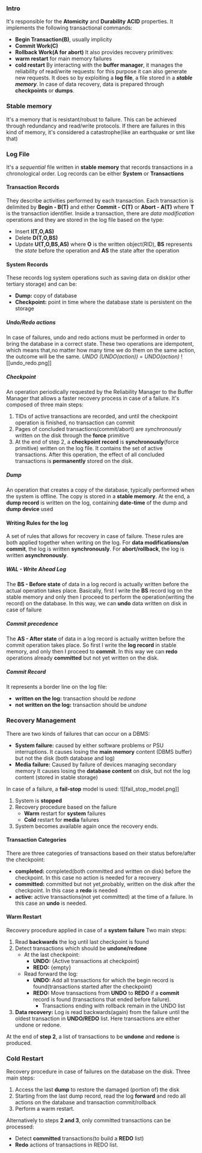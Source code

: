 ### Intro
It's responsible for the **Atomicity** and **Durability** **ACID** properties.
It implements the following transactional commands:
- **Begin Transaction(B)**, usually implicity
- **Commit Work(C)**
- **Rollback Work(A for abort)**
It also provides recovery primitives:
- **warm restart** for main memory failures
- **cold restart**
By interacting with the **buffer manager**, it manages the reliability of read/write requests: for this purpose it can also generate new requests.
It does so by exploiting a **log file**, a file stored in a ***stable memory***.
In case of data recovery, data is prepared through **checkpoints** or **dumps**.

### Stable memory
It's a memory that is resistant/robust to failure.
This can be achieved through redundancy and read/write protocols.
If there are failures in this kind of memory, it's considered a catastrophe(like an earthquake or smt like that)

### Log File
It's a *sequential* file written in **stable memory** that records transactions in a chronological order.
Log records can be either **System** or **Transactions**

#### Transaction Records
They describe activities performed by each transaction.
Each transaction is delimited by **Begin - B(T)** and either **Commit - C(T)** or **Abort - A(T)** where **T** is the transaction identifier.
Inside a transaction, there are *data modification* operations and they are stored in the log file based on the type:
- Insert **I(T,O,AS)**
- Delete **D(T,O,BS)**
- Update **U(T,O,BS,AS)**
where **O** is the written object(RID), **BS** represents the *state* before the operation and **AS** the state after the operation

#### System Records
These records log system operations such as saving data on disk(or other tertiary storage) and can be:
- **Dump:** copy of database
- **Checkpoint:** point in time where the database state is persistent on the storage

##### Undo/Redo actions
In case of failures, undo and redo actions must be performed in order to bring the database in a correct state.
These two operations are idempotent, which means that,no matter how many time we do them on the same action, the outcome will be the same.
*UNDO (UNDO(action)) = UNDO(action)*
![[undo_redo.png]]

##### Checkpoint
An operation periodically requested by the Reliability Manager to the Buffer Manager that allows a faster recovery process in case of a failure.
It's composed of three main steps:
1. TIDs of active transactions are recorded, and until the checkpoint operation is finished, no transaction can commit
2. Pages of concluded transactions(commit/abort) are *synchronously* written on the disk through the **force** primitive
3. At the end of step 2, a **checkpoint record** is **synchronously**(force primitive) written on the log file. It contains the set of active transactions.
After this operation, the effect of all concluded transactions is **permanently** stored on the disk. 

##### Dump
An operation that creates a copy of the database, typically performed when the system is offline.
The copy is stored in a **stable memory**.
At the end, a **dump record** is written on the log, containing **date-time** of the dump and **dump device** used

#### Writing Rules for the log
A set of rules that allows for recovery in case of failure.
These rules are both applied together when writing on the log.
For **data modifications/on commit**, the log is written **synchronously**.
For **abort/rollback**, the log is written **asynchronously**.

##### WAL - Write Ahead Log
The **BS - Before state** of data in a log record is actually written before the actual operation takes place.
Basically, first I write the **BS** record log on the stable memory and only then I proceed to perform the operation(writing the record) on the database.
In this way, we can **undo** data written on disk in case of failure

##### Commit precedence
The **AS - After state** of data in a log record is actually written before the commit operation takes place.
So first I write the **log record** in stable memory, and only then I proceed to **commit**.
In this way we can **redo** operations already **committed** but not yet written on the disk.

##### Commit Record
It represents a border line on the log file:
- **written on the log:** transaction should be *redone*
- **not written on the log:** transaction should be *undone*

### Recovery Management
There are two kinds of failures that can occur on a DBMS:
- **System failure:** caused by either software problems or PSU interruptions. It causes losing the **main memory** content (DBMS buffer) but not the disk (both database and log)
- **Media failure:** Caused by failure of devices managing secondary memory It causes losing the **database content** on disk, but not the log content (stored in stable storage)

In case of a failure, a **fail-stop** model is used:
![[fail_stop_model.png]]
1. System is **stopped**
2. Recovery procedure based on the failure
	- **Warm** restart for **system** failures
	- **Cold** restart for **media** failures
3. System becomes available again once the recovery ends.

#### Transaction Categories
There are three categories of transactions based on their status before/after the checkpoint:
- **completed:** completed(both committed and written on disk) before the checkpoint. In this case no action is needed for a recovery
- **committed:** committed but not yet,probably, written on the disk after the checkpoint. In this case a **redo** is needed
- **active:** active transactions(not yet committed) at the time of a failure. In this case an **undo** is needed.

 #### Warm Restart
 Recovery procedure applied in case of a **system failure**
 Two main steps:
 1. Read **backwards** the log until last checkpoint is found
 2. Detect transactions which should be **undone/redone**
	 - At the last checkpoint:
		 - **UNDO:** {Active transactions at checkpoint}
		 - **REDO:** {empty}
	 - Read forward the log:
		 - **UNDO:** Add all transactions for which the begin record is found(transactions started after the checkpoint)
		 - **REDO:** Move transactions from **UNDO** to **REDO** if a **commit** record is found (transactions that ended before failure).
			 - Transactions ending with rollback remain in the UNDO list
3. **Data recovery:** Log is read backwards(again) from the failure until the oldest transaction in **UNDO/REDO** list. Here transactions are either undone or redone.

At the end of **step 2**, a list of transactions to be **undone** and **redone** is produced.
### Cold Restart
Recovery procedure in case of failures on the database on the disk.
Three main steps:
1. Access the last **dump** to restore the damaged (portion of) the disk
2. Starting from the last dump record, read the log **forward** and redo all actions on the database and transaction commit/rollback
3. Perform a warm restart.

Alternatively to steps **2 and 3**, only committed transactions can be processed:
- Detect **committed** transactions(to build a **REDO** list)
- **Redo** actions of transactions in REDO list.